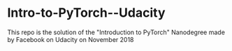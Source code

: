 # Intro-to-PyTorch--Udacity
This repo is the solution of the "Introduction to PyTorch" Nanodegree made by Facebook on Udacity on November 2018
